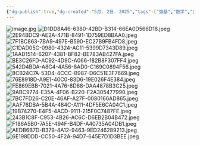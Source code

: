 ```yaml
---
{"dg-publish":true,"dg-created":"5月. 2日. 2025","tags":["强基","数学","坐标变换"],"permalink":"/Amber/坐标变换/","dgPassFrontmatter":true}
---
```


![image.jpg](/img/user/Pics/image.jpg)
![D1DD8A46-6380-42BD-B314-66EA0D566D18.jpeg](/img/user/Pics/D1DD8A46-6380-42BD-B314-66EA0D566D18.jpeg)
![2E94BDC9-AE2A-471B-8491-1D759ED8BAA0.jpeg](/img/user/Pics/2E94BDC9-AE2A-471B-8491-1D759ED8BAA0.jpeg)
![7F1BC863-7BA9-497E-B590-EC27B9FB4FD8.jpeg](/img/user/Pics/7F1BC863-7BA9-497E-B590-EC27B9FB4FD8.jpeg)
![C1DAD05C-0980-4324-AC11-5399D7343D89.jpeg](/img/user/Pics/C1DAD05C-0980-4324-AC11-5399D7343D89.jpeg)
![1AAD1514-6207-4381-BF82-BE783AB427FA.jpeg](/img/user/Pics/1AAD1514-6207-4381-BF82-BE783AB427FA.jpeg)
![BE3C26FD-AC92-4D9C-A066-182B8F307FF4.jpeg](/img/user/Pics/BE3C26FD-AC92-4D9C-A066-182B8F307FF4.jpeg)
![542D4BDA-A8C4-4A56-8AD0-C169C0894F56.jpeg](/img/user/Pics/542D4BDA-A8C4-4A56-8AD0-C169C0894F56.jpeg)![8CB24C7A-53D4-4CCC-B987-D6C51E3F7669.jpeg](/img/user/Pics/8CB24C7A-53D4-4CCC-B987-D6C51E3F7669.jpeg)![76E8918D-A9E1-40C0-83D6-19E026F4E384.jpeg](/img/user/Pics/76E8918D-A9E1-40C0-83D6-19E026F4E384.jpeg)![FE869EBB-7021-4A76-8D68-DAA4878B3C25.jpeg](/img/user/Pics/FE869EBB-7021-4A76-8D68-DAA4878B3C25.jpeg)![9ABC9774-E35A-4F06-B220-F2A305477990.jpeg](/img/user/Pics/9ABC9774-E35A-4F06-B220-F2A305477990.jpeg)
![7BC7FD26-C20E-46AF-A27F-0080166AD865.jpeg](/img/user/Pics/7BC7FD26-C20E-46AF-A27F-0080166AD865.jpeg)
![AAF76DBA-5B4A-484C-A111-4DF5E6CA04C1.jpeg](/img/user/Pics/AAF76DBA-5B4A-484C-A111-4DF5E6CA04C1.jpeg)![19B74270-E4F5-4ACD-9111-215F0C7487FE.jpeg](/img/user/Pics/19B74270-E4F5-4ACD-9111-215F0C7487FE.jpeg)
![243B1C8F-C953-4B26-AC6C-D6EB2B04B472.jpeg](/img/user/Pics/243B1C8F-C953-4B26-AC6C-D6EB2B04B472.jpeg)![F186A5B0-7A5E-494F-B4DF-A40735A04DB1.jpeg](/img/user/Pics/F186A5B0-7A5E-494F-B4DF-A40735A04DB1.jpeg)
![AEDB6B7D-B379-4A12-9463-9ED246289213.jpeg](/img/user/Pics/AEDB6B7D-B379-4A12-9463-9ED246289213.jpeg)
![6E198DDD-CC50-4F2A-94D7-645E7D1D3BEE.jpeg](/img/user/Pics/6E198DDD-CC50-4F2A-94D7-645E7D1D3BEE.jpeg)
